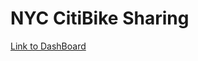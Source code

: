 # NYC CitiBike Sharing

[Link to DashBoard](https://public.tableau.com/app/profile/bryce.ruppert/viz/CitiBikeAnalysis_16768460418310/NYCCitibikeAnalysis?publish=yes)
